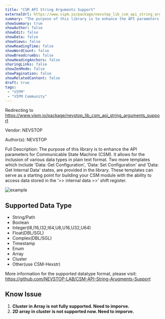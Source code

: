 ```yaml
---
title: "CSM API String Arguments Support"
externalUrl: https://www.vipm.io/package/nevstop_lib_csm_api_string_arguments_support
summary: "The purpose of this library is to enhance the API parameters for Communicable State Machine (CSM)."
showSummary: true
showAuthor: false
showEdit: false
showData: false
showViews: false
showReadingTime: false
showWordCount: false
showBreadcrumbs: false
showHeadingAnchors: false
sharingLinks: false
showZenMode: false
showPagination: false
showRelatedContent: false
draft: true
tags:
 - "VIPM"
 - "VIPM Community"
---
```


Redirecting to https://www.vipm.io/package/nevstop_lib_csm_api_string_arguments_support

Vendor: NEVSTOP

Author(s): NEVSTOP
 
Full Description:
The purpose of this library is to enhance the API parameters for Communicable State Machine (CSM). It allows for the inclusion of various data types in plain text format. Two more templates which include 'Data: Get Configuration', 'Data: Set Configuration' and 'Data: Get Internal Data' states, are provided in the library. These templates can serve as a starting point for building your CSM module with the ability to access data stored in the '>> internal data >>' shift register.

![example](.github/doc.png)

## Supported Data Type

- String/Path
- Boolean
- Integer(I8,I16,I32,I64,U8,U16,U32,U64)
- Float(DBL/SGL)
- Complex(DBL/SGL)
- Timestamp
- Enum
- Array
- Cluster
- Other(use CSM-Hexstr)

More information for the supported datatype format, please visit: https://github.com/NEVSTOP-LAB/CSM-API-String-Arugments-Support

## Know Issue

1.  **Cluster in Array is not fully supported. Need to imporve.**
2.  **2D array in cluster is not supported now. Need to imporve.**